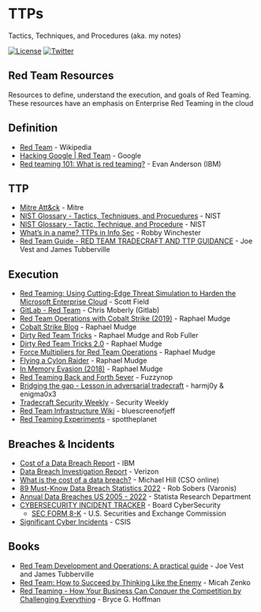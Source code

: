 # TTPs

Tactics, Techniques, and Procedures (aka. my notes)

[![License](https://img.shields.io/badge/license-GPL3-lightgrey.svg)](https://www.gnu.org/licenses/gpl-3.0.en.html) [![Twitter](https://img.shields.io/badge/twitter-sneakerhax-38A1F3?logo=twitter)](https://twitter.com/sneakerhax)

## Red Team Resources

Resources to define, understand the execution, and goals of Red Teaming. These resources have an emphasis on Enterprise Red Teaming in the cloud

## Definition

* [Red Team](https://en.wikipedia.org/wiki/Red_team) - Wikipedia
* [Hacking Google | Red Team](https://www.youtube.com/watch?v=TusQWn2TQxQ) - Google
* [Red teaming 101: What is red teaming?](https://www.ibm.com/blog/red-teaming-101-what-is-red-teaming/) - Evan Anderson (IBM)

 ## TTP

 * [Mitre Att&ck](https://attack.mitre.org) - Mitre
 * [NIST Glossary - Tactics, Techniques, and Procuedures](https://csrc.nist.gov/glossary/term/tactics_techniques_and_procedures) - NIST
 * [NIST Glossary - Tactic, Technique, and Procedure](https://csrc.nist.gov/glossary/term/tactic_technique_procedure) - NIST
 * [What’s in a name? TTPs in Info Sec](https://posts.specterops.io/whats-in-a-name-ttps-in-info-sec-14f24480ddcc) - Robby Winchester
 * [Red Team Guide - RED TEAM TRADECRAFT AND TTP GUIDANCE](https://redteam.guide/docs/Planning/red-team-tradecraft/) - Joe Vest and James Tubberville

## Execution
* [Red Teaming: Using Cutting-Edge Threat Simulation to Harden the Microsoft Enterprise Cloud](https://azure.microsoft.com/en-us/blog/red-teaming-using-cutting-edge-threat-simulation-to-harden-the-microsoft-enterprise-cloud/) - Scott Field
* [GitLab - Red Team](https://about.gitlab.com/handbook/engineering/security/threat-management/red-team/) - Chris Moberly (Gitlab)
* [Red Team Operations with Cobalt Strike (2019)](https://www.youtube.com/watch?v=q7VQeK533zI&list=PL9HO6M_MU2nfQ4kHSCzAQMqxQxH47d1no) - Raphael Mudge
* [Cobalt Strike Blog](https://www.cobaltstrike.com/blog/) - Raphael Mudge
* [Dirty Red Team Tricks](https://www.youtube.com/watch?v=oclbbqvawQg) - Raphael Mudge and Rob Fuller
* [Dirty Red Team Tricks 2.0](https://www.youtube.com/watch?v=6kKoJW5xvhg) - Raphael Mudge
* [Force Multipliers for Red Team Operations](https://www.youtube.com/watch?v=G-JaHWaLmgc) - Raphael Mudge
* [Flying a Cylon Raider](https://www.youtube.com/watch?v=26PedM_-zRo) - Raphael Mudge
* [In Memory Evasion (2018)](https://www.youtube.com/watch?v=lz2ARbZ_5tE&list=PL9HO6M_MU2nc5Q31qd2CwpZ8J4KFMhgnK&ab_channel=RaphaelMudge) - Raphael Mudge
* [Red Teaming Back and Forth 5ever](https://www.youtube.com/watch?v=FTiBwFJQg64) - Fuzzynop
* [Bridging the gap - Lesson in adversarial tradecraft](https://www.youtube.com/watch?v=xHkRhRo3l8o) - harmj0y & enigma0x3
* [Tradecraft Security Weekly](https://www.youtube.com/playlist?list=PLlPkFwQHxYE7Yi5jtcSyCCr8pXxP1OEkZ) - Security Weekly
* [Red Team Infrastructure Wiki](https://github.com/bluscreenofjeff/Red-Team-Infrastructure-Wiki) - bluescreenofjeff
* [Red Teaming Experiments](https://www.ired.team/) - spottheplanet

## Breaches & Incidents
* [Cost of a Data Breach Report](https://www.ibm.com/security/data-breach) - IBM
* [Data Breach Investigation Report](https://www.verizon.com/business/resources/reports/dbir/) - Verizon
* [What is the cost of a data breach?](https://www.csoonline.com/article/3434601/what-is-the-cost-of-a-data-breach.html) - Michael Hill (CSO online)
* [89 Must-Know Data Breach Statistics 2022](https://www.varonis.com/blog/data-breach-statistics) - Rob Sobers (Varonis)
* [Annual Data Breaches US 2005 - 2022](https://www.statista.com/statistics/273550/data-breaches-recorded-in-the-united-states-by-number-of-breaches-and-records-exposed/) - Statista Research Department
* [CYBERSECURITY INCIDENT TRACKER](https://www.board-cybersecurity.com/incidents/tracker/) - Board CyberSecurity
  * [SEC FORM 8-K](https://www.sec.gov/answers/form8k.htm) - U.S. Securities and Exchange Commission
* [Significant Cyber Incidents](https://www.csis.org/programs/strategic-technologies-program/significant-cyber-incidents) - CSIS
 
## Books
* [Red Team Development and Operations: A practical guide](https://www.amazon.com/Red-Team-Development-Operations-practical/dp/B083XVG633) - Joe Vest and James Tubberville
* [Red Team: How to Succeed by Thinking Like the Enemy](https://www.amazon.com/Red-Team-Succeed-Thinking-Enemy/dp/0465048943) - Micah Zenko
* [Red Teaming - How Your Business Can Conquer the Competition by Challenging Everything](https://www.amazon.com/Red-Teaming/dp/1524759988) - Bryce G. Hoffman



